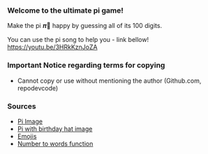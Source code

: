 ### **Welcome to the ultimate pi game!**

Make the pi 𝝅🍰 happy by guessing all of its 100 digits.

You can use the pi song to help you - link bellow!
https://youtu.be/3HRkKznJoZA

### **Important Notice regarding terms for copying**
* Cannot copy or use without mentioning the author (Github.com, repodevcode)
### **Sources**
* [Pi Image](https://www.smartick.com/blog/wp-content/uploads/pi-1024x991.jpg)
* [Pi with birthday hat image](https://gemini.google.com/app)
* [Emojis](https://emojipedia.org/)
* [Number to words function](https://www.geeksforgeeks.org/convert-number-to-words/)
